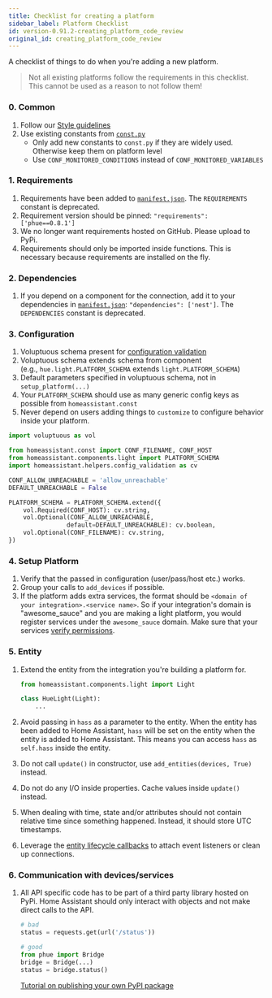```yaml
---
title: Checklist for creating a platform
sidebar_label: Platform Checklist
id: version-0.91.2-creating_platform_code_review
original_id: creating_platform_code_review
---
```


A checklist of things to do when you're adding a new platform.

> Not all existing platforms follow the requirements in this checklist. This cannot be used as a reason to not follow them!

### 0. Common

1. Follow our [Style guidelines](development_guidelines.md)
2. Use existing constants from [`const.py`](https://github.com/home-assistant/home-assistant/blob/dev/homeassistant/const.py) 
    - Only add new constants to `const.py` if they are widely used. Otherwise keep them on platform level
    - Use `CONF_MONITORED_CONDITIONS` instead of `CONF_MONITORED_VARIABLES`

### 1. Requirements

1. Requirements have been added to [`manifest.json`](creating_integration_manifest.md). The `REQUIREMENTS` constant is deprecated.
2. Requirement version should be pinned: `"requirements": ['phue==0.8.1']`
3. We no longer want requirements hosted on GitHub. Please upload to PyPi.
4. Requirements should only be imported inside functions. This is necessary because requirements are installed on the fly.

### 2. Dependencies

1. If you depend on a component for the connection, add it to your dependencies in [`manifest.json`](creating_integration_manifest.md): `"dependencies": ['nest']`. The `DEPENDENCIES` constant is deprecated.

### 3. Configuration

1. Voluptuous schema present for [configuration validation](development_validation.md)
2. Voluptuous schema extends schema from component  
    (e.g., `hue.light.PLATFORM_SCHEMA` extends `light.PLATFORM_SCHEMA`)
3. Default parameters specified in voluptuous schema, not in `setup_platform(...)`
4. Your `PLATFORM_SCHEMA` should use as many generic config keys as possible from `homeassistant.const`
5. Never depend on users adding things to `customize` to configure behavior inside your platform.

```python
import voluptuous as vol

from homeassistant.const import CONF_FILENAME, CONF_HOST
from homeassistant.components.light import PLATFORM_SCHEMA
import homeassistant.helpers.config_validation as cv

CONF_ALLOW_UNREACHABLE = 'allow_unreachable'
DEFAULT_UNREACHABLE = False

PLATFORM_SCHEMA = PLATFORM_SCHEMA.extend({
    vol.Required(CONF_HOST): cv.string,
    vol.Optional(CONF_ALLOW_UNREACHABLE,
                default=DEFAULT_UNREACHABLE): cv.boolean,
    vol.Optional(CONF_FILENAME): cv.string,
})
```

### 4. Setup Platform

1. Verify that the passed in configuration (user/pass/host etc.) works.
2. Group your calls to `add_devices` if possible.
3. If the platform adds extra services, the format should be `<domain of your integration>.<service name>`. So if your integration's domain is "awesome_sauce" and you are making a light platform, you would register services under the `awesome_sauce` domain. Make sure that your services [verify permissions](auth_permissions.md#checking-permissions).

### 5. Entity

1. Extend the entity from the integration you're building a platform for.
    
    ```python
    from homeassistant.components.light import Light
    
    class HueLight(Light):
        ...
    ```

2. Avoid passing in `hass` as a parameter to the entity. When the entity has been added to Home Assistant, `hass` will be set on the entity when the entity is added to Home Assistant. This means you can access `hass` as `self.hass` inside the entity.

3. Do not call `update()` in constructor, use `add_entities(devices, True)` instead.
4. Do not do any I/O inside properties. Cache values inside `update()` instead.
5. When dealing with time, state and/or attributes should not contain relative time since something happened. Instead, it should store UTC timestamps.
6. Leverage the [entity lifecycle callbacks](entity_index.md#lifecycle-hooks) to attach event listeners or clean up connections.

### 6. Communication with devices/services

1. All API specific code has to be part of a third party library hosted on PyPi. Home Assistant should only interact with objects and not make direct calls to the API.
    
    ```python
    # bad
    status = requests.get(url('/status'))
    
    # good
    from phue import Bridge
    bridge = Bridge(...)
    status = bridge.status()
    ```
    
    [Tutorial on publishing your own PyPI package](https://jeffknupp.com/blog/2013/08/16/open-sourcing-a-python-project-the-right-way/)